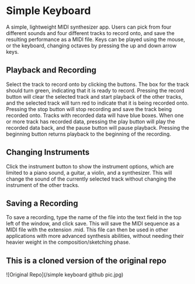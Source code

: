 # Simple Keyboard

A simple, lightweight MIDI synthesizer app. Users can pick from four different sounds and four different tracks to record onto, and save the resulting performance as a MIDI file. Keys can be played using the mouse, or the keyboard, changing octaves by pressing the up and down arrow keys. 

## Playback and Recording
Select the track to record onto by clicking the buttons. The box for the track should turn green, indicating that it is ready to record. Pressing the record button will clear the selected track and start playback of the other tracks, and the selected track will turn red to indicate that it is being recorded onto. Pressing the stop button will stop recording and save the track being recorded onto. Tracks with recorded data will have blue boxes. When one or more track has recorded data, pressing the play button will play the recorded data back, and the pause button will pause playback. Pressing the beginning button returns playback to the beginning of the recording. 

## Changing Instruments
Click the instrument button to show the instrument options, which are limited to a piano sound, a guitar, a violin, and a synthesizer. This will change the sound of the currently selected track without changing the instrument of the other tracks. 

## Saving a Recording
To save a recording, type the name of the file into the text field in the top left of the window, and click save. This will save the MIDI sequence as a MIDI file with the extension .mid. This file can then be used in other applications with more advanced synthesis abilities, without needing their heavier weight in the composition/sketching phase.

## This is a cloned version of the original repo
 ![Original Repo](/simple keyboard github pic.jpg)

